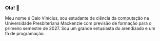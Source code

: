 ### Olá! 👋

Meu nome é Caio Vinícius, sou estudante de ciência da computação na Universidade Presbiteriana Mackenzie com previsão de formação para o primeiro semestre de 2027. Sou um grande entusiasta do arendizado e um fã de programação.
